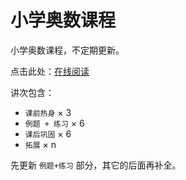 # 小学奥数课程

小学奥数课程，不定期更新。

点击此处：[在线阅读](https://www.vastxie.com) 

讲次包含：
* `课前热身` × 3
* `例题 + 练习` × 6
* `课后巩固` × 6
* `拓展` × n

先更新 `例题+练习` 部分，其它的后面再补全。
